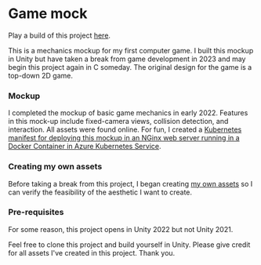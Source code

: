 # Game mock 
Play a build of this project [here](https://wwillfred.itch.io/game-mock).

This is a mechanics mockup for my first computer game. I built this mockup in Unity but have taken a break from game development in 2023 and may begin this project again in C someday. The original design for the game is a top-down 2D game.

### Mockup
I completed the mockup of basic game mechanics in early 2022. Features in this mock-up include fixed-camera views, collision detection, and interaction. All assets were found online. For fun, I created a [Kubernetes manifest for deploying this mockup in an NGinx web server running in a Docker Container in Azure Kubernetes Service](https://github.com/wwillfred/Unity-WebGL-Kubernetes).

### Creating my own assets
Before taking a break from this project, I began creating [my own assets](/Assets/Sprites) so I can verify the feasibility of the aesthetic I want to create. 

### Pre-requisites
For some reason, this project opens in Unity 2022 but not Unity 2021.

Feel free to clone this project and build yourself in Unity. Please give credit for all assets I've created in this project. Thank you.
